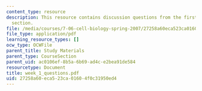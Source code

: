 ```yaml
---
content_type: resource
description: This resource contains discussion questions from the first recitation
  section.
file: /media/courses/7-06-cell-biology-spring-2007/27258a60eca523ca01604f0c31950ed4_week_1_questions.pdf
file_type: application/pdf
learning_resource_types: []
ocw_type: OCWFile
parent_title: Study Materials
parent_type: CourseSection
parent_uid: ac0106ef-8b5a-6b69-ad4c-e2bea91de584
resourcetype: Document
title: week_1_questions.pdf
uid: 27258a60-eca5-23ca-0160-4f0c31950ed4
---
```

